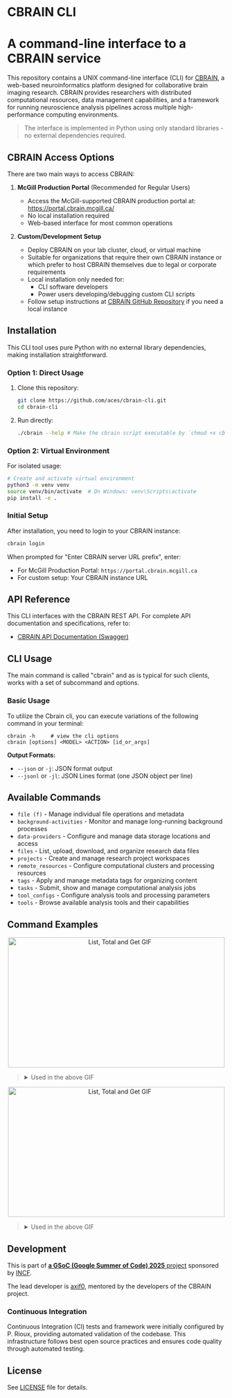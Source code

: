 # CBRAIN CLI

A command-line interface to a CBRAIN service
============================================

This repository contains a UNIX command-line interface (CLI) for [CBRAIN](https://github.com/aces/cbrain), a web-based neuroinformatics platform designed for collaborative brain imaging research. CBRAIN provides researchers with distributed computational resources, data management capabilities, and a framework for running neuroscience analysis pipelines across multiple high-performance computing environments.

>The interface is implemented in Python using only standard libraries - no external dependencies required.


## CBRAIN Access Options

There are two main ways to access CBRAIN:

1. **McGill Production Portal** (Recommended for Regular Users)
   - Access the McGill-supported CBRAIN production portal at: https://portal.cbrain.mcgill.ca/
   - No local installation required
   - Web-based interface for most common operations

2. **Custom/Development Setup**
   - Deploy CBRAIN on your lab cluster, cloud, or virtual machine
   - Suitable for organizations that require their own CBRAIN instance or which prefer to host CBRAIN themselves due to legal or corporate requirements
   - Local installation only needed for:
     - CLI software developers
     - Power users developing/debugging custom CLI scripts
   - Follow setup instructions at [CBRAIN GitHub Repository](https://github.com/aces/cbrain) if you need a local instance

## Installation

This CLI tool uses pure Python with no external library dependencies, making installation straightforward.

### Option 1: Direct Usage

1. Clone this repository:
   ```bash
   git clone https://github.com/aces/cbrain-cli.git
   cd cbrain-cli
   ```

2. Run directly:
   ```bash
   ./cbrain --help # Make the cbrain script executable by `chmod +x cbrain`
   ```

### Option 2: Virtual Environment

For isolated usage:

```bash
# Create and activate virtual environment
python3 -m venv venv
source venv/bin/activate  # On Windows: venv\Scripts\activate
pip install -e .
```

### Initial Setup

After installation, you need to login to your CBRAIN instance:

```bash
cbrain login
```

When prompted for "Enter CBRAIN server URL prefix", enter:
- For McGill Production Portal: `https://portal.cbrain.mcgill.ca`
- For custom setup: Your CBRAIN instance URL

## API Reference

This CLI interfaces with the CBRAIN REST API. For complete API documentation and specifications, refer to:
- [CBRAIN API Documentation (Swagger)](https://app.swaggerhub.com/apis/prioux/CBRAIN/7.0.0)

## CLI Usage

The main command is called "cbrain" and as is typical for such clients, works
with a set of subcommand and options.

### Basic Usage

To utilize the Cbrain cli, you can execute variations of the following command in your terminal:

```
cbrain -h     # view the cli options
cbrain [options] <MODEL> <ACTION> [id_or_args]
```
**Output Formats:**
- `--json` or `-j`: JSON format output
- `--jsonl` or `-jl`: JSON Lines format (one JSON object per line)

## Available Commands
- `file (f)` - Manage individual file operations and metadata
- `background-activities` - Monitor and manage long-running background processes
- `data-providers` - Configure and manage data storage locations and access
- `files` - List, upload, download, and organize research data files
- `projects` - Create and manage research project workspaces
- `remote_resources` - Configure computational clusters and processing resources
- `tags` - Apply and manage metadata tags for organizing content
- `tasks` - Submit, show and manage computational analysis jobs
- `tool_configs` - Configure analysis tools and processing parameters
- `tools` - Browse available analysis tools and their capabilities

## Command Examples

<p align="center">
<img src="https://github.com/user-attachments/assets/ae3fe36d-a83d-4cbf-a245-c9242c60c9ff" alt="List, Total and Get GIF" width="500" height="300">
</p>

> <details><summary> Used in the above GIF</summary>
>
> - `./cbrain project switch 2`
> - `./cbrain project show`
> - `./cbrain tool show 2`
>  - `./cbrain dataprovider show 4`
> - `./cbrain file show 4`
> - `./cbrain background show 15`
> - `./cbrain remote-resource show 2`
> - `./cbrain tag show 17`
> - `./cbrain task show 1`
>
> </details>

<p align="center">
  <img src="https://github.com/user-attachments/assets/21ebd917-e84b-4616-bcfa-6c2802220efe" alt="List, Total and Get GIF" width="500" height="300">
</p>

> <details><summary> Used in the above GIF</summary>
>
> - `./cbrain file list`
> - `./cbrain project list`
> - `./cbrain background list`
>  - `./cbrain dataprovider list`
> - `./cbrain remote-resource list`
> - `./cbrain tag list`
> - `./cbrain task list`
> - `./cbrain task list bourreau-id 3`
>
> </details>

## Development

This is part of [**a GSoC (Google Summer of Code) 2025** project](https://summerofcode.withgoogle.com/programs/2025/projects/1An4Dp8N) sponsored by [INCF](https://www.incf.org/).

The lead developer is [axif0](https://github.com/axif0), mentored by the developers of the CBRAIN project.

### Continuous Integration

Continuous Integration (CI) tests and framework were initially configured by P. Rioux, providing automated validation of the codebase. This infrastructure follows best open source practices and ensures code quality through automated testing.

## License

See [LICENSE](LICENSE) file for details.
